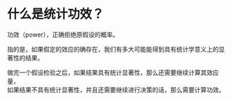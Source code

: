 # 什么是统计功效？

功效（power），正确拒绝原假设的概率。  

指的是，如果假定的效应的确存在，我们有多大可能能得到具有统计学意义上的显著性的结果。  

做完一个假设检验之后，如果结果具有统计显著性，那么还需要继续计算其效应量，  
如果结果不具有统计显著性，并且还需要继续进行决策的话，那么需要计算功效。  
